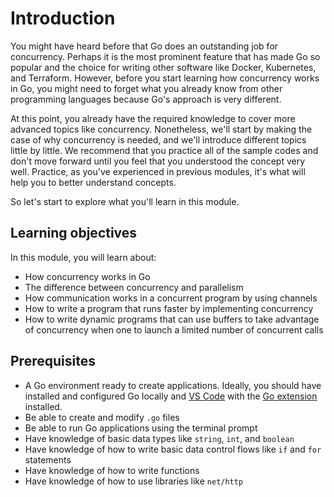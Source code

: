 # Introduction
You might have heard before that Go does an outstanding job for concurrency. Perhaps it is the most prominent feature that has made Go so popular and the choice for writing other software like Docker, Kubernetes, and Terraform. However, before you start learning how concurrency works in Go, you might need to forget what you already know from other programming languages because Go's approach is very different.

At this point, you already have the required knowledge to cover more advanced topics like concurrency. Nonetheless, we'll start by making the case of why concurrency is needed, and we'll introduce different topics little by little. We recommend that you practice all of the sample codes and don't move forward until you feel that you understood the concept very well. Practice, as you've experienced in previous modules, it's what will help you to better understand concepts.

So let's start to explore what you'll learn in this module.

## Learning objectives

In this module, you will learn about:

- How concurrency works in Go
- The difference between concurrency and parallelism
- How communication works in a concurrent program by using channels
- How to write a program that runs faster by implementing concurrency
- How to write dynamic programs that can use buffers to take advantage of concurrency when one to launch a limited number of concurrent calls

## Prerequisites

- A Go environment ready to create applications. Ideally, you should have installed and configured Go locally and [VS Code](https://code.visualstudio.com/download) with the [Go extension](https://marketplace.visualstudio.com/items?itemName=golang.Go) installed.
- Be able to create and modify `.go` files
- Be able to run Go applications using the terminal prompt
- Have knowledge of basic data types like `string`, `int`, and `boolean`
- Have knowledge of how to write basic data control flows like `if` and `for` statements
- Have knowledge of how to write functions
- Have knowledge of how to use libraries like `net/http`